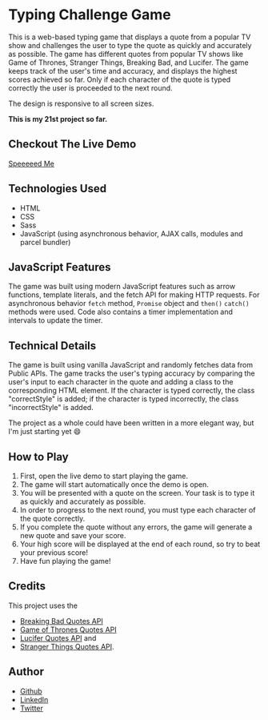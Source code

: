 # Typing Challenge Game

This is a web-based typing game that displays a quote from a popular TV show and challenges the user to type the quote as quickly and accurately as possible. The game has different quotes from popular TV shows like Game of Thrones, Stranger Things, Breaking Bad, and Lucifer. The game keeps track of the user's time and accuracy, and displays the highest scores achieved so far. Only if each character of the quote is typed correctly the user is proceeded to the next round.

The design is responsive to all screen sizes.

**This is my 21st project so far.**

## Checkout The Live Demo

[Speeeeed Me]()

## Technologies Used

- HTML
- CSS
- Sass
- JavaScript (using asynchronous behavior, AJAX calls, modules and parcel bundler)

## JavaScript Features

The game was built using modern JavaScript features such as arrow functions, template literals, and the fetch API for making HTTP requests. For asynchronous behavior `fetch` method, `Promise` object and `then()` `catch()` methods were used. Code also contains a timer implementation and intervals to update the timer.

## Technical Details

The game is built using vanilla JavaScript and randomly fetches data from Public APIs. The game tracks the user's typing accuracy by comparing the user's input to each character in the quote and adding a class to the corresponding HTML element. If the character is typed correctly, the class "correctStyle" is added; if the character is typed incorrectly, the class "incorrectStyle" is added.

The project as a whole could have been written in a more elegant way, but I'm just starting yet 😄

## How to Play

1. First, open the live demo to start playing the game.
2. The game will start automatically once the demo is open.
3. You will be presented with a quote on the screen. Your task is to type it as quickly and accurately as possible.
4. In order to progress to the next round, you must type each character of the quote correctly.
5. If you complete the quote without any errors, the game will generate a new quote and save your score.
6. Your high score will be displayed at the end of each round, so try to beat your previous score!
7. Have fun playing the game!

## Credits

This project uses the

- [Breaking Bad Quotes API](https://breakingbadquotes.xyz/)
- [Game of Thrones Quotes API](https://gameofthronesquotes.xyz/)
- [Lucifer Quotes API](https://lucifer-quotes.vercel.app/) and
- [Stranger Things Quotes API](https://strangerthings-quotes.vercel.app/).

## Author

- [Github](https://github.com/Peac-h)
- [LinkedIn](https://www.linkedin.com/in/tamta-lomidze-b336b9266/)
- [Twitter](https://twitter.com/p6eac_h)
